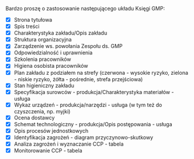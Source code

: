 Bardzo proszę o zastosowanie następującego układu Księgi GMP:

- [x] Strona tytułowa
- [x] Spis treści
- [x] Charakterystyka zakładu/Opis zakładu
- [x] Struktura organizacyjna
- [x] Zarządzenie ws. powołania Zespołu ds. GMP
- [x] Odpowiedzialność i uprawnienia
- [x] Szkolenia pracowników
- [x] Higiena osobista pracowników
- [x] Plan zakładu z podziałem na strefy (czerwona - wysokie ryzyko, zielona - niskie ryzyko, żółta - pośrednie, strefa przejściowa)
- [x] Stan higieniczny zakładu
- [x] Specyfikacja surowców - produkcja/Charakterystyka materiałów - usługa
- [x] Wykaz urządzeń - produkcja/narzędzi - usługa (w tym też do czyszczenia, np. myjki)
- [x] Ocena dostawcy
- [x] Schemat technologiczny - produkcja/Opis postępowania - usługa
- [x] Opis procesów jednostkowych
- [x] Identyfikacja zagrożeń - diagram przyczynowo-skutkowy
- [x] Analiza zagrożeń i wyznaczanie CCP - tabela
- [x] Monitorowanie CCP - tabela